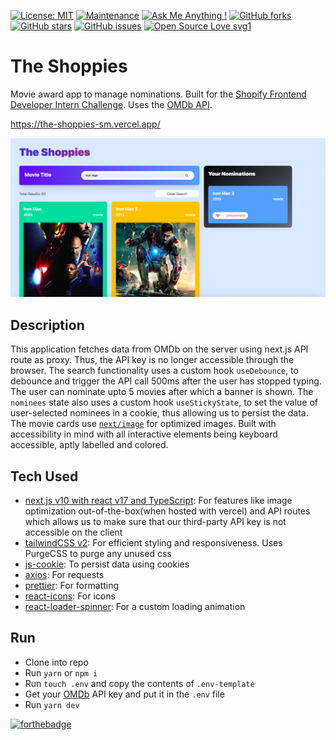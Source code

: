 [![License: MIT](https://img.shields.io/badge/License-MIT-yellow.svg)](https://opensource.org/licenses/MIT)
[![Maintenance](https://img.shields.io/badge/Maintained%3F-yes-green.svg)](https://GitHub.com/Naereen/StrapDown.js/graphs/commit-activity)
[![Ask Me Anything !](https://img.shields.io/badge/Ask%20me-anything-1abc9c.svg)](https://GitHub.com/Naereen/ama)
[![GitHub forks](https://img.shields.io/github/forks/saswatamcode/the_shoppies?style=social)](https://GitHub.com/saswatamcode/the_shoppies/network/)
[![GitHub stars](https://img.shields.io/github/stars/saswatamcode/the_shoppies?style=social)](https://GitHub.com/saswatamcode/saswatamcodegatsby/stargazers/)
[![GitHub issues](https://img.shields.io/github/issues/saswatamcode/the_shoppies.svg)](https://GitHub.com/saswatamcode/the_shoppies/issues/)
[![Open Source Love svg1](https://badges.frapsoft.com/os/v1/open-source.svg?v=103)](https://github.com/ellerbrock/open-source-badges/)

# The Shoppies

Movie award app to manage nominations. Built for the [Shopify Frontend Developer Intern Challenge](https://www.shopify.com/careers/interns#Jobs). Uses the [OMDb API](http://www.omdbapi.com/).

https://the-shoppies-sm.vercel.app/

![Screenshot!](public/screenshot.png)


## Description

This application fetches data from OMDb on the server using next.js API route as proxy. Thus, the API key is no longer accessible through the browser. The search functionality uses a custom hook `useDebounce`, to debounce and trigger the API call 500ms after the user has stopped typing. The user can nominate upto 5 movies after which a banner is shown. The `nominees` state also uses a custom hook `useStickyState`, to set the value of user-selected nominees in a cookie, thus allowing us to persist the data. The movie cards use [`next/image`](https://nextjs.org/blog/next-10#built-in-image-component-and-automatic-image-optimization) for optimized images. Built with accessibility in mind with all interactive elements being keyboard accessible, aptly labelled and colored.

## Tech Used

- [next.js v10 with react v17 and TypeScript](https://nextjs.org/): For features like image optimization out-of-the-box(when hosted with vercel) and API routes which allows us to make sure that our third-party API key is not accessible on the client
- [tailwindCSS v2](https://tailwindcss.com/): For efficient styling and responsiveness. Uses PurgeCSS to purge any unused css
- [js-cookie](https://github.com/js-cookie/js-cookie): To persist data using cookies
- [axios](https://github.com/axios/axios): For requests
- [prettier](https://prettier.io/): For formatting
- [react-icons](https://react-icons.github.io/react-icons/): For icons
- [react-loader-spinner](https://github.com/mhnpd/react-loader-spinner): For a custom loading animation

## Run

- Clone into repo
- Run `yarn` or `npm i`
- Run `touch .env` and copy the contents of `.env-template`
- Get your [OMDb](http://www.omdbapi.com/apikey.aspx) API key and put it in the `.env` file
- Run `yarn dev`

[![forthebadge](https://forthebadge.com/images/badges/made-with-typescript.svg)](https://forthebadge.com)